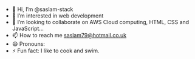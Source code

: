 - 👋 Hi, I’m @saslam-stack
- 👀 I’m interested in web development
- 💞️ I’m looking to collaborate on AWS Cloud computing, HTML, CSS and JavaScript...
- 📫 How to reach me saslam79@hotmail.co.uk
- 😄 Pronouns:
- ⚡ Fun fact: I like to cook and swim.

<!---
saslam-stack/saslam-stack is a ✨ special ✨ repository because its `README.md` (this file) appears on your GitHub profile.
You can click the Preview link to take a look at your changes.
--->
